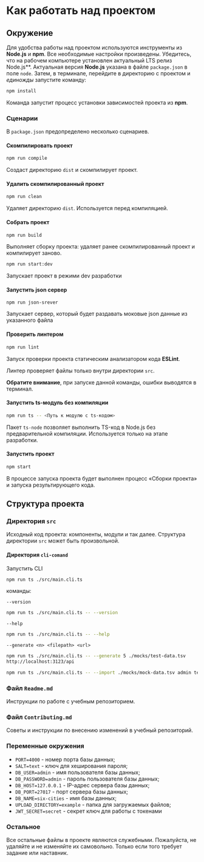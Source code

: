 # Как работать над проектом

## Окружение

Для удобства работы над проектом используются инструменты из **Node.js** и **npm**. Все необходимые настройки произведены. Убедитесь, что на рабочем компьютере установлен актуальный LTS релиз Node.js**. Актуальная версия **Node.js** указана в файле `package.json` в поле `node`. Затем, в терминале, перейдите в директорию с проектом и _единожды_ запустите команду:

```bash
npm install
```

Команда запустит процесс установки зависимостей проекта из **npm**.

### Сценарии

В `package.json` предопределено несколько сценариев.

#### Скомпилировать проект

```bash
npm run compile
```

Создаст директорию `dist` и скомпилирует проект.

#### Удалить скомпилированный проект

```bash
npm run clean
```

Удаляет директорию `dist`. Используется перед компиляцией.

#### Собрать проект

```bash
npm run build
```

Выполняет сборку проекта: удаляет ранее скомпилированный проект и компилирует заново.

```bash
npm run start:dev
```

Запускает проект в режими dev разработки


#### Запустить json сервер

```
npm run json-srever
```

Запускает сервер, который будет раздавать моковые json данные из указанного файла

#### Проверить линтером

```bash
npm run lint
```

Запуск проверки проекта статическим анализатором кода **ESLint**.

Линтер проверяет файлы только внутри директории `src`.

**Обратите внимание**, при запуске данной команды, ошибки выводятся в терминал.

#### Запустить ts-модуль без компиляции

```bash
npm run ts -- <Путь к модулю с ts-кодом>
```

Пакет `ts-node` позволяет выполнить TS-код в Node.js без предварительной компиляции. Используется только на этапе разработки.

#### Запустить проект

```bash
npm start
```

В процессе запуска проекта будет выполнен процесс «Сборки проекта» и запуска результирующего кода.

## Структура проекта

### Директория `src`

Исходный код проекта: компоненты, модули и так далее. Структура директории `src` может быть произвольной.

#### Директория `cli-comand`

Запустить CLI

```bash
npm run ts ./src/main.cli.ts
```

команды:

`--version`


```bash
npm run ts ./src/main.cli.ts -- --version
```

`--help`

```bash
npm run ts ./src/main.cli.ts -- --help
```
`--generate <n> <filepath> <url>`

```bash
npm run ts ./src/main.cli.ts -- --generate 5 ./mocks/test-data.tsv
http://localhost:3123/api
```

```bash
npm run ts ./src/main.cli.ts -- --import ./mocks/mock-data.tsv admin test localhost six-cities text
```

### Файл `Readme.md`

Инструкции по работе с учебным репозиторием.

### Файл `Contributing.md`

Советы и инструкции по внесению изменений в учебный репозиторий.

### Переменные окружения

- `PORT=4000` - номер порта базы данных;
- `SALT=text` - ключ для хеширования пароля;
- `DB_USER=admin` - имя пользователя базы данных;
- `DB_PASSWORD=admin` - пароль пользователя базы данных;
- `DB_HOST=127.0.0.1` - IP-адрес сервера базы данных;
- `DB_PORT=27017` - порт сервера базы данных;
- `DB_NAME=six-cities` - имя базы данных;
- `UPLOAD_DIRECTORY=example` - папка для загружаемых файлов;
- `JWT_SECRET=secret` - секрет ключ для работы с токенами

### Остальное

Все остальные файлы в проекте являются служебными. Пожалуйста, не удаляйте и не изменяйте их самовольно. Только если того требует задание или наставник.
